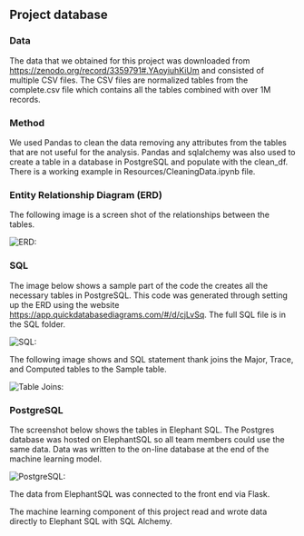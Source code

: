 
## Project database

### Data

The data that we obtained for this project was downloaded from https://zenodo.org/record/3359791#.YAoyiuhKiUm and consisted of multiple CSV files. The CSV files are normalized tables from the complete.csv file which contains all the tables combined with over 1M records.

### Method

We used Pandas to clean the data removing any attributes from the tables that are not useful for the analysis. Pandas and sqlalchemy was also used to create a table in a database in PostgreSQL and populate with the clean_df. There is a working example in Resources/CleaningData.ipynb file.

### Entity Relationship Diagram (ERD)

The following image is a screen shot of the relationships between the tables.

![ERD:](https://github.com/sholkojr/Rare_Earth_Metal_Mining/blob/main/DataBase/Resource_database/ERD_DB.png)

### SQL

The image below shows a sample part of the code the creates all the necessary tables in PostgreSQL. This code was generated through setting up the ERD using the website https://app.quickdatabasediagrams.com/#/d/cjLvSq. The full SQL file is in the SQL folder.

![SQL:](https://github.com/sholkojr/Rare_Earth_Metal_Mining/blob/main/DataBase/Resource_database/CreateTable_SQL.png)

The following image shows and SQL statement thank joins the Major, Trace, and Computed tables to the Sample table.

![Table Joins:](https://github.com/sholkojr/Rare_Earth_Metal_Mining/blob/main/DataBase/Resource_database/TableJoin.png)

### PostgreSQL

The screenshot below shows the tables in Elephant SQL. The Postgres database was hosted on ElephantSQL so all team members could use the same data.  Data was written to the on-line database at the end of the machine learning model.  

![PostgreSQL:](https://github.com/sholkojr/Rare_Earth_Metal_Mining/blob/main/DataBase/Resource_database/PGADMIN_tables.png)

The data from ElephantSQL was connected to the front end via Flask.  

The machine learning component of this project read and wrote data directly to Elephant SQL with SQL Alchemy.

